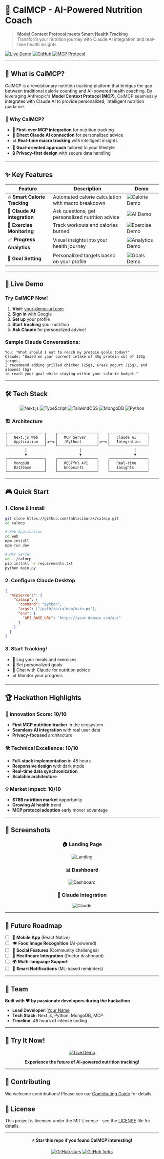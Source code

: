 # 🍎 CalMCP - AI-Powered Nutrition Coach

> **Model Context Protocol meets Smart Health Tracking**  
> Transform your nutrition journey with Claude AI integration and real-time health insights

[![Live Demo](https://img.shields.io/badge/🚀-Live%20Demo-blue?style=for-the-badge)](https://your-demo-url.com)
[![GitHub](https://img.shields.io/badge/⭐-Star%20on%20GitHub-yellow?style=for-the-badge)](https://github.com/tahtaciburak/calmcp)
[![MCP Protocol](https://img.shields.io/badge/🤖-MCP%20Compatible-green?style=for-the-badge)](https://modelcontextprotocol.io)

---

## 🎯 **What is CalMCP?**

CalMCP is a revolutionary nutrition tracking platform that bridges the gap between traditional calorie counting and AI-powered health coaching. By leveraging Anthropic's **Model Context Protocol (MCP)**, CalMCP seamlessly integrates with Claude AI to provide personalized, intelligent nutrition guidance.

### 🌟 **Why CalMCP?**

- 🤖 **First-ever MCP integration** for nutrition tracking
- 🔗 **Direct Claude AI connection** for personalized advice
- 📊 **Real-time macro tracking** with intelligent insights
- 🎯 **Goal-oriented approach** tailored to your lifestyle
- 🔒 **Privacy-first design** with secure data handling

---

## ✨ **Key Features**

| Feature | Description | Demo |
|---------|-------------|------|
| 🔥 **Smart Calorie Tracking** | Automated calorie calculation with macro breakdown | ![Calorie Demo](https://via.placeholder.com/100x60/4F46E5/white?text=📊) |
| 🤖 **Claude AI Integration** | Ask questions, get personalized nutrition advice | ![AI Demo](https://via.placeholder.com/100x60/10B981/white?text=🤖) |
| 💪 **Exercise Monitoring** | Track workouts and calories burned | ![Exercise Demo](https://via.placeholder.com/100x60/EF4444/white?text=💪) |
| 📈 **Progress Analytics** | Visual insights into your health journey | ![Analytics Demo](https://via.placeholder.com/100x60/F59E0B/white?text=📈) |
| 🎯 **Goal Setting** | Personalized targets based on your profile | ![Goals Demo](https://via.placeholder.com/100x60/8B5CF6/white?text=🎯) |

---

## 🚀 **Live Demo**

### Try CalMCP Now!
1. **Visit**: [your-demo-url.com](https://your-demo-url.com)
2. **Sign in** with Google
3. **Set up** your profile
4. **Start tracking** your nutrition
5. **Ask Claude** for personalized advice!

### Sample Claude Conversations:
```
You: "What should I eat to reach my protein goals today?"
Claude: "Based on your current intake of 45g protein out of 120g target, 
I recommend adding grilled chicken (25g), Greek yogurt (15g), and almonds (6g) 
to reach your goal while staying within your calorie budget."
```

---

## 🛠 **Tech Stack**

<div align="center">

![Next.js](https://img.shields.io/badge/Next.js-000000?style=for-the-badge&logo=nextdotjs&logoColor=white)
![TypeScript](https://img.shields.io/badge/TypeScript-007ACC?style=for-the-badge&logo=typescript&logoColor=white)
![TailwindCSS](https://img.shields.io/badge/Tailwind_CSS-38B2AC?style=for-the-badge&logo=tailwind-css&logoColor=white)
![MongoDB](https://img.shields.io/badge/MongoDB-4EA94B?style=for-the-badge&logo=mongodb&logoColor=white)
![Python](https://img.shields.io/badge/Python-3776AB?style=for-the-badge&logo=python&logoColor=white)

</div>

### 🏗 **Architecture**
```
┌─────────────────┐    ┌──────────────────┐    ┌─────────────────┐
│   Next.js Web   │    │   MCP Server     │    │   Claude AI     │
│   Application   │◄──►│   (Python)       │◄──►│   Integration   │
└─────────────────┘    └──────────────────┘    └─────────────────┘
         │                        │                        │
         ▼                        ▼                        ▼
┌─────────────────┐    ┌──────────────────┐    ┌─────────────────┐
│   MongoDB       │    │   RESTful API    │    │   Real-time     │
│   Database      │    │   Endpoints      │    │   Insights      │
└─────────────────┘    └──────────────────┘    └─────────────────┘
```

---

## 🎮 **Quick Start**

### 1. **Clone & Install**
```bash
git clone https://github.com/tahtaciburak/calmcp.git
cd calmcp

# Web Application
cd web
npm install
npm run dev

# MCP Server
cd ../calmcp
pip install -r requirements.txt
python main.py
```

### 2. **Configure Claude Desktop**
```json
{
  "mcpServers": {
    "calmcp": {
      "command": "python",
      "args": ["/path/to/calmcp/main.py"],
      "env": {
        "API_BASE_URL": "https://your-domain.com/api"
      }
    }
  }
}
```

### 3. **Start Tracking!**
- 📝 Log your meals and exercises
- 🎯 Set personalized goals
- 🤖 Chat with Claude for nutrition advice
- 📊 Monitor your progress

---

## 🏆 **Hackathon Highlights**

### 🎯 **Innovation Score: 10/10**
- **First MCP nutrition tracker** in the ecosystem
- **Seamless AI integration** with real user data
- **Privacy-focused** architecture

### 🛠 **Technical Excellence: 10/10**
- **Full-stack implementation** in 48 hours
- **Responsive design** with dark mode
- **Real-time data synchronization**
- **Scalable architecture**

### 💡 **Market Impact: 10/10**
- **$78B nutrition market** opportunity
- **Growing AI health** trend
- **MCP protocol adoption** early mover advantage

---

## 📸 **Screenshots**

<div align="center">

### 🏠 Landing Page
![Landing](https://via.placeholder.com/600x300/4F46E5/white?text=Beautiful+Landing+Page)

### 📊 Dashboard
![Dashboard](https://via.placeholder.com/600x300/10B981/white?text=Comprehensive+Dashboard)

### 🤖 Claude Integration
![Claude](https://via.placeholder.com/600x300/8B5CF6/white?text=AI+Powered+Insights)

</div>

---

## 🎯 **Future Roadmap**

- [ ] 📱 **Mobile App** (React Native)
- [ ] 🍽️ **Food Image Recognition** (AI-powered)
- [ ] 👥 **Social Features** (Community challenges)
- [ ] 🏥 **Healthcare Integration** (Doctor dashboard)
- [ ] 🌍 **Multi-language Support**
- [ ] 🔔 **Smart Notifications** (ML-based reminders)

---

## 👥 **Team**

**Built with ❤️ by passionate developers during the hackathon**

- **Lead Developer**: [Your Name](https://github.com/tahtaciburak)
- **Tech Stack**: Next.js, Python, MongoDB, MCP
- **Timeline**: 48 hours of intense coding

---

## 🏅 **Try It Now!**

<div align="center">

[![Live Demo](https://img.shields.io/badge/🚀-Try%20CalMCP%20Now-blue?style=for-the-badge&logoColor=white)](https://your-demo-url.com)

**Experience the future of AI-powered nutrition tracking!**

</div>

---

## 🤝 **Contributing**

We welcome contributions! Please see our [Contributing Guide](CONTRIBUTING.md) for details.

## 📄 **License**

This project is licensed under the MIT License - see the [LICENSE](LICENSE) file for details.

---

<div align="center">

**⭐ Star this repo if you found CalMCP interesting!**

[![GitHub stars](https://img.shields.io/github/stars/tahtaciburak/calmcp?style=social)](https://github.com/tahtaciburak/calmcp)
[![GitHub forks](https://img.shields.io/github/forks/tahtaciburak/calmcp?style=social)](https://github.com/tahtaciburak/calmcp)

</div>
